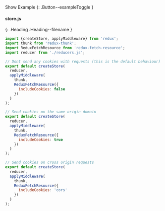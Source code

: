 
Show Example
{: .Button--exampleToggle }

<div markdown="1" >

#### store.js
{: .Heading .Heading--filename }

~~~ javascript
import {createStore, applyMiddleware} from 'redux';
import thunk from 'redux-thunk';
import ReduxFetchResource from 'redux-fetch-resource';
import reducer from './reducers.js';

// Dont send any cookies with requests (this is the default behaviour)
export default createStore(
  reducer,
  applyMiddleware(
    thunk,
    ReduxFetchResource({
      includeCookies: false
    })
  )
);

// Send cookies on the same origin domain
export default createStore(
  reducer,
  applyMiddleware(
    thunk,
    ReduxFetchResource({
      includeCookies: true
    })
  )
);

// Send cookies on cross origin requests
export default createStore(
  reducer,
  applyMiddleware(
    thunk,
    ReduxFetchResource({
      includeCookies: 'cors'
    })
  )
);

~~~

</div>
